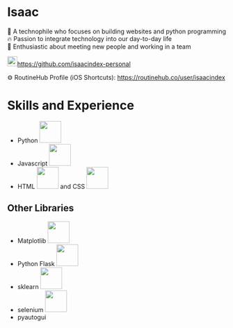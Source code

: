 # Isaac
👤 A technophile who focuses on building websites and python programming  
🔥 Passion to integrate technology into our day-to-day life  
💭 Enthusiastic about meeting new people and working in a team  

<img src="https://upload.wikimedia.org/wikipedia/commons/9/91/Octicons-mark-github.svg" height="23">https://github.com/isaacindex-personal

⚙️ RoutineHub Profile (iOS Shortcuts): https://routinehub.co/user/isaacindex

# Skills and Experience
- Python <img src="https://upload.wikimedia.org/wikipedia/commons/thumb/c/c3/Python-logo-notext.svg/1200px-Python-logo-notext.svg.png" height="50">
- Javascript <img src="https://upload.wikimedia.org/wikipedia/commons/thumb/9/99/Unofficial_JavaScript_logo_2.svg/2048px-Unofficial_JavaScript_logo_2.svg.png" height="50">
- HTML <img src="https://upload.wikimedia.org/wikipedia/commons/thumb/6/61/HTML5_logo_and_wordmark.svg/800px-HTML5_logo_and_wordmark.svg.png" height="50"> and CSS <img src="https://upload.wikimedia.org/wikipedia/commons/thumb/d/d5/CSS3_logo_and_wordmark.svg/240px-CSS3_logo_and_wordmark.svg.png" height="50">
## Other Libraries
- Matplotlib <img src="https://matplotlib.org/stable/_static/logo2.svg" height="50">
- Python Flask <img src="https://upload.wikimedia.org/wikipedia/commons/thumb/3/3c/Flask_logo.svg/440px-Flask_logo.svg.png" height="50">
- sklearn <img src="https://upload.wikimedia.org/wikipedia/commons/thumb/0/05/Scikit_learn_logo_small.svg/1200px-Scikit_learn_logo_small.svg.png" height="50">
- selenium <img src="https://selenium-python.readthedocs.io/_static/logo.png" height="50">
- pyautogui

<!---
- 👋 Hi, I’m @IsaacIndex
- 👀 I’m interested in ...
- 🌱 I’m currently learning ...
- 💞️ I’m looking to collaborate on ...
- 📫 How to reach me ...
--->

<!---
IsaacIndex/IsaacIndex is a ✨ special ✨ repository because its `README.md` (this file) appears on your GitHub profile.
You can click the Preview link to take a look at your changes.
--->
